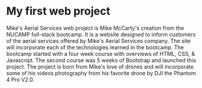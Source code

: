 # My first web project
Mike's Aerial Services web project is Mike McCarty's creation from the NUCAMP full-stack bootcamp. It is a website designed to inform customers of the aerial services offered by Mike's Aerial Services company. The site will incorporate each of the technologies learned in the bootcamp.  The bootcamp started with a four week course with overviews of HTML, CSS, & Javascript.  The second course was 5 weeks of Bootstrap and launched this project.  The project is born from Mike's love of drones and will incorporate some of his videos photography from his favorite drone by DJI the Phantom 4 Pro V2.0.

